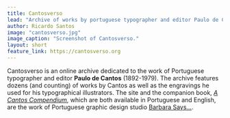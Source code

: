 ```yaml
---
title: Cantosverso
lead: "Archive of works by portuguese typographer and editor Paulo de Cantos."
author: Ricardo Santos
image: "cantosverso.jpg"
image_caption: "Screenshot of Cantosverso."
layout: short
feature_link: https://cantosverso.org
---
```


Cantosverso is an online archive dedicated to the work of Portuguese typographer and editor **Paulo de Cantos** (1892-1979). The archive features dozens (and counting) of works by Cantos as well as the engravings he used for his typographical illustrators. The site and the companion book, <a href="https://barba-says-shop.jumpseller.com/a-cantos-compendium-en">_A Cantos Compendium_</a>, which are both available in Portuguese and English, are the work of Portuguese graphic design studio <a href="https://barbarasays.com">Barbara Says…</a>.
